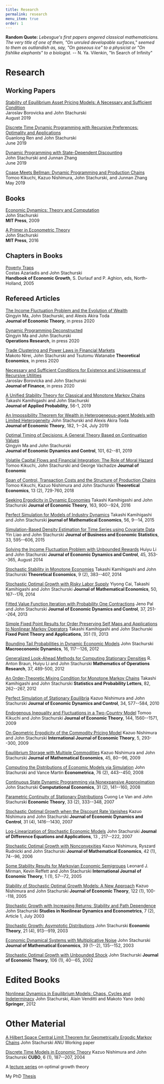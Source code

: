 ```yaml
---
title: Research
permalink: research
menu_item: true
order: 1
---
```


**Random Quote:** _Lebesgue's first papers angered classical
mathematicians. The very title of one of them, "On unruled developable
surfaces," seemed to them as outlandish as, say, "On gaseous ice" to a
physicist or "On fishlike elephants" to a biologist._ -- N. Ya.
Vilenkin, "In Search of Infinity"

# Research


## Working Papers


[Stability of Equilibrium Asset Pricing Models: A Necessary and Sufficient Condition](https://arxiv.org/abs/1910.00778)  
Jaroslav Borovicka and John Stachurski  
August 2019

[Discrete Time Dynamic Programming with Recursive Preferences: Optimality and Applications](https://arxiv.org/abs/1812.05748)  
Guanlong Ren and John Stachurski  
June 2019

[Dynamic Programming with State-Dependent Discounting](https://arxiv.org/abs/1908.08800)  
John Stachurski and Junnan Zhang  
June 2019

[Coase Meets Bellman: Dynamic Programming and Production Chains](https://arxiv.org/abs/1908.10557)  
Tomoo Kikuchi, Kazuo Nishimura, John Stachurski, and Junnan Zhang  
May 2019


## Books

[Economic Dynamics: Theory and Computation](edtc)  
John Stachurski  
**MIT Press**, 2009

[A Primer in Econometric Theory](emet)  
John Stachurski  
**MIT Press**, 2016


## Chapters in Books

[Poverty Traps](https://github.com/jstac/poverty_traps)  
Costas Azariadis and John Stachurski  
**Handbook of Economic Growth**, S. Durlauf and P. Aghion, eds,
North-Holland, 2005



## Refereed Articles

[The Income Fluctuation Problem and the Evolution of Wealth](https://arxiv.org/abs/1905.13045)  
Qingyin Ma, John Stachurski, and Alexis Akira Toda  
**Journal of Economic Theory**, in press 2020

[Dynamic Programming Deconstructed](https://arxiv.org/abs/1811.01940)  
Qingyin Ma and John Stachurski  
**Operations Research**, in press 2020


[Trade Clustering and Power Laws in Financial Markets](/pdfs/herding.pdf)  
Makoto Nirei, John Stachurski and Tsutomu Watanabe
**Theoretical Economics**, in press 2020

[Necessary and Sufficient Conditions for Existence and Uniqueness of Recursive Utilities](https://arxiv.org/abs/1710.06526)  
Jaroslav Borovicka and John Stachurski  
**Journal of Finance**, in press 2020

[A Unified Stability Theory for Classical and Monotone Markov Chains](/pdfs/tov5.pdf)  
Takashi Kamihigashi and John Stachurski  
**Journal of Applied Probability**, 56-1, 2019

[An Impossibility Theorem for Wealth in Heterogeneous-agent Models with Limited Heterogeneity](https://arxiv.org/abs/1807.08404)
John Stachurski and Alexis Akira Toda  
**Journal of Economic Theory**, 182, 1--24, July 2019

[Optimal Timing of Decisions: A General Theory Based on Continuation
Values](https://github.com/jstac/optimal_timing_decisions)  
Qingyin Ma and John Stachurski  
**Journal of Economic Dynamics and Control**, 101, 62--81, 2019

[Volatile Capital Flows and Financial Integration: The Role of Moral Hazard](https://github.com/jstac/cycles_moral_hazard)  
Tomoo Kikuchi, John Stachurski and George Vachadze
**Journal of Economic**

[Span of Control, Transaction Costs and the Structure of Production Chains](https://github.com/jstac/production_chains)
Tomoo Kikuchi, Kazuo Nishimura and John Stachurski
**Theoretical Economics**, 13 (2), 729-760, 2018

[Seeking Ergodicity in Dynamic Economies](/pdfs/mmc_lln.pdf)
Takashi Kamihigashi and John Stachurski
**Journal of Economic Theory**, 163, 900--924, 2016

[Perfect Simulation for Models of Industry Dynamics](https://github.com/jstac/hh_sampling)
Takashi Kamihigashi and John Stachurski
**journal of Mathematical Economics**, 56, 9--14, 2015

[Simulation-Based Density Estimation for Time Series using Covariate Data](/pdfs/ze_revision_final.pdf)
Yin Liao and John Stachurski
**Journal of Business and Economic Statistics**, 33, 595--606, 2015

[Solving the Income Fluctuation Problem with Unbounded Rewards](https://github.com/jstac/policy_iteration)
Huiyu Li and John Stachurski
**Journal of Economic Dynamics and Control**, 45, 353--365, August 2014

[Stochastic Stability in Monotone Economies](https://github.com/jstac/mmc_econ)
Takashi Kamihigashi and John Stachurski
**Theoretical Economics**, 9 (2), 383--407, 2014

[Stochastic Optimal Growth with Risky Labor Supply](/pdfs/el_final.pdf)
Yiyong Cai, Takashi Kamihigashi and John Stachurski
**Journal of Mathematical Economics**, 50, 167--176, 2014

[Fitted Value Function Iteration with Probability One Contractions](https://github.com/jstac/randp)
Jeno Pal and John Stachurski
**Journal of Economic Dynamics and Control**, 37, 251--264, 2013

[Simple Fixed Point Results for Order Preserving Self Maps and Applications to Nonlinear Markov Operators](/pdfs/fp_final.pdf)
Takashi Kamihigashi and John Stachurski
**Fixed Point Theory and Applications**, 351 (1), 2013

[Bounding Tail Probabilities in Dynamic Economic Models](/pdfs/st_final.pdf)
John Stachurski
**Macroeconomic Dynamics**, 16, 117--126, 2012

[Generalized Look-Ahead Methods for Computing Stationary Densities](https://github.com/jstac/lae_ext)
R. Anton Braun, Huiyu Li and John Stachurski
**Mathematics of Operations Research**, 37, 489-500, 2012

[An Order-Theoretic Mixing Condition for Monotone Markov Chains](https://github.com/jstac/mmc_math)
Takashi Kamihigashi and John Stachurski
**Statistics and Probability Letters**, 82, 262--267, 2012

[Perfect Simulation of Stationary Equilibria](https://github.com/jstac/perfect_sim)
Kazuo Nishimura and John Stachurski
**Journal of Economic Dynamics and Control**, 34, 577--584, 2010

[Endogenous Inequality and Fluctuations in a Two-Country Model](/pdfs/ks_final.pdf)
Tomoo Kikuchi and John Stachurski
**Journal of Economic Theory**, 144, 1560--1571, 2009

[On Geometric Ergodicity of the Commodity Pricing Model](/pdfs/2cb.pdf)
Kazuo Nishimura and John Stachurski
**International Journal of Economic Theory**, 5, 293--300, 2009

[Equilibrium Storage with Multiple Commodities](https://github.com/jstac/multisector_commod)
Kazuo Nishimura and John Stachurski
**Journal of Mathematical Economics**, 45, 80--96, 2009

[Computing the Distributions of Economic Models via Simulation](https://github.com/jstac/look_ahead)
John Stachurski and Vance Martin
**Econometrica**, 76 (2), 443--450, 2008

[Continuous State Dynamic Programming via Nonexpansive Approximation](https://github.com/jstac/nonexpansive)
John Stachurski
**Computational Economics**, 31 (2), 141--160, 2008

[Parametric Continuity of Stationary Distributions](https://github.com/jstac/parametric_cont)
Cuong Le Van and John Stachurski
**Economic Theory**, 33 (2), 333--348, 2007

[Stochastic Optimal Growth when the Discount Rate Vanishes](/pdfs/vb_final.pdf)
Kazuo Nishimura and John Stachurski
**Journal of Economic Dynamics and Control**, 31 (4), 1416--1430, 2007

[Log-Linearization of Stochastic Economic Models](/pdfs/log_lin_final.pdf)
John Stachurski
**Journal of Difference Equations and Applications**, 13 , 217--222, 2007

[Stochastic Optimal Growth with Nonconvexities](/pdfs/dn_final.pdf)
Kazuo Nishimura, Ryszard Rudnicki and John Stachurski
**Journal of Mathematical Economics**, 42 (1), 74--96, 2006

[Some Stability Results for Markovian Economic Semigroups](https://github.com/jstac/markov_semigroup)
Leonard J. Mirman, Kevin Reffett and John Stachurski
**International Journal of Economic Theory**, 1 (1), 57--72, 2005

[Stability of Stochastic Optimal Growth Models: A New Approach](https://github.com/jstac/muil)
Kazuo Nishimura and John Stachurski
**Journal of Economic Theory**, 122 (1), 100--118, 2005

[Stochastic Growth with Increasing Returns: Stability and Path Dependence](/pdfs/history_final.pdf)
John Stachurski
**Studies in Nonlinear Dynamics and Econometrics**, 7 (2), Article 1, July 2003

[Stochastic Growth: Asymptotic Distributions](/pdfs/lln_growth.pdf)
John Stachurski
**Economic Theory**, 21 (4), 913--919, 2003

[Economic Dynamical Systems with Multiplicative Noise](/pdfs/multip.pdf)
John Stachurski
**Journal of Mathematical Economics**, 39 (1--2), 135--152, 2003

[Stochastic Optimal Growth with Unbounded Shock](https://github.com/jstac/stable-growth)
John Stachurski
**Journal of Economic Theory**, 106 (1), 40--65, 2002

# Edited Books

[Nonlinear Dynamics in Equilibrium Models: Chaos, Cycles and Indeterminacy](http://www.springer.com/economics/growth/book/978-3-642-22396-9)
John Stachurski, Alain Venditti and Makoto Yano (eds)
**Springer**, 2012

# Other Material

[A Hilbert Space Central Limit Theorem for Geometrically Ergodic Markov Chains](/pdfs/5clt.pdf)
John Stachurski
ANU Working paper

[Discrete Time Models in Economic Theory](/pdfs/discrete.pdf)
Kazuo Nishimura and John Stachurski
**CUBO**, 6 (1), 187--207, 2004

A [lecture series](/pdfs/sh_talk.pdf) on optimal growth theory

My PhD [Thesis](/pdfs/thesis.pdf)

